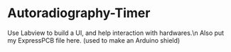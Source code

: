 # Autoradiography-Timer

Use Labview to build a UI, and help interaction with hardwares.\n
Also put my ExpressPCB file here. (used to make an Arduino shield)
